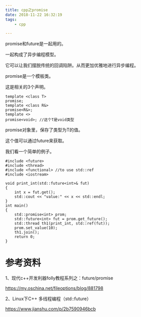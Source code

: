 ```yaml
---
title: cpp之promise
date: 2018-11-22 16:32:19
tags:
	- cpp

---
```




promise和future是一起用的。

一起构成了异步编程模型。

它可以让我们摆脱传统的回调陷阱。从而更加优雅地进行异步编程。



promise是一个模板类。

这是相关的3个声明。

```
template <class T>
promise;
template <class R&>
promise<R&>;
template <>
promise<void>; //这个T是void类型
```

promise对象里，保存了类型为T的值。

这个值可以通过future来获取。

我们看一个简单的例子。

```
#include <future>
#include <thread>
#include <functional> //to use std::ref
#include <iostream>

void print_int(std::future<int>& fut)
{
	int x = fut.get();
	std::cout << "value:" << x << std::endl;
}
int main()
{
	std::promise<int> prom;
	std::future<int> fut = prom.get_future();
	std::thread th1(print_int, std::ref(fut));
	prom.set_value(10);
	th1.join();
	return 0;
}
```



# 参考资料

1、现代c++开发利器folly教程系列之：future/promise

https://my.oschina.net/fileoptions/blog/881798

2、Linux下C++ 多线程编程（std::future）

https://www.jianshu.com/p/2b7590946bcb



